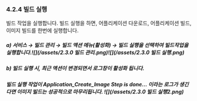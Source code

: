 ### 4.2.4 빌드 실행

빌드 작업을 실행합니다. 빌드 실행을 하면, 어플리케이션 다운로드, 어플리케이션 빌드, 이미지 빌드를 한번에 실행합니다.

##### **a\)    서비스 **→** 빌드 관리 **→ 빌드 액션 메뉴\(활성화\) → 빌드 실행을** 선택하여 빌드작업을 실행합니다.**![](/assets/2.3.0 빌드 관리.png)![](/assets/2.3.0 빌드 실행.png)

##### b\) 빌드 실행 시, 최근 액션이 변경되면서 로그창이 활성화 됩니다.

##### 빌드 실행 작업이 Application\_Create\_Image Step is done... 이라는 로그가 생긴다면 이미지 빌드는 성공적으로 마무리됩니다. ![](/assets/2.3.0 빌드 실행2.png)

##### 

##### 



